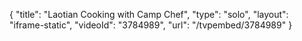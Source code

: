 {
    "title": "Laotian Cooking with Camp Chef",
    "type": "solo",
    "layout": "iframe-static",
    "videoId": "3784989",
    "url": "\/tvpembed\/3784989"
}